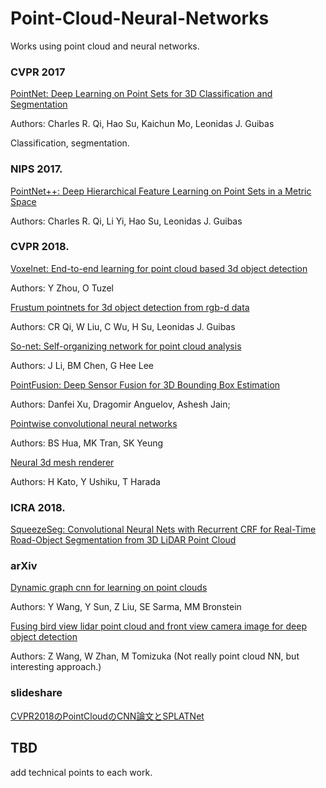 # Point-Cloud-Neural-Networks
Works using point cloud and neural networks.


### CVPR 2017
[PointNet: Deep Learning on Point Sets for 3D Classification and Segmentation](https://arxiv.org/abs/1612.00593)

Authors: Charles R. Qi, Hao Su, Kaichun Mo, Leonidas J. Guibas

Classification, segmentation.



### NIPS 2017.
[PointNet++: Deep Hierarchical Feature Learning on Point Sets in a Metric Space](https://arxiv.org/abs/1706.02413)

Authors: Charles R. Qi, Li Yi, Hao Su, Leonidas J. Guibas

### CVPR 2018.
[Voxelnet: End-to-end learning for point cloud based 3d object detection](http://openaccess.thecvf.com/content_cvpr_2018/html/Zhou_VoxelNet_End-to-End_Learning_CVPR_2018_paper.html)

Authors: Y Zhou, O Tuzel

[Frustum pointnets for 3d object detection from rgb-d data](http://openaccess.thecvf.com/content_cvpr_2018/html/Qi_Frustum_PointNets_for_CVPR_2018_paper.html)

Authors: CR Qi, W Liu, C Wu, H Su, Leonidas J. Guibas

[So-net: Self-organizing network for point cloud analysis](http://openaccess.thecvf.com/content_cvpr_2018/html/Li_SO-Net_Self-Organizing_Network_CVPR_2018_paper.html)

Authors: J Li, BM Chen, G Hee Lee

[PointFusion: Deep Sensor Fusion for 3D Bounding Box Estimation](http://openaccess.thecvf.com/content_cvpr_2018/html/Xu_PointFusion_Deep_Sensor_CVPR_2018_paper.html)

Authors: Danfei Xu, Dragomir Anguelov, Ashesh Jain;

[Pointwise convolutional neural networks](http://openaccess.thecvf.com/content_cvpr_2018/html/Hua_Pointwise_Convolutional_Neural_CVPR_2018_paper.html)

Authors: BS Hua, MK Tran, SK Yeung

[Neural 3d mesh renderer](http://openaccess.thecvf.com/content_cvpr_2018/html/Kato_Neural_3D_Mesh_CVPR_2018_paper.html)

Authors: H Kato, Y Ushiku, T Harada

### ICRA 2018.
[SqueezeSeg: Convolutional Neural Nets with Recurrent CRF for Real-Time Road-Object Segmentation from 3D LiDAR Point Cloud](https://arxiv.org/abs/1710.07368)

### arXiv
[Dynamic graph cnn for learning on point clouds](https://arxiv.org/abs/1801.07829)

Authors: Y Wang, Y Sun, Z Liu, SE Sarma, MM Bronstein

[Fusing bird view lidar point cloud and front view camera image for deep object detection](https://arxiv.org/abs/1711.06703)

Authors: Z Wang, W Zhan, M Tomizuka (Not really point cloud NN, but interesting approach.)

### slideshare
[CVPR2018のPointCloudのCNN論文とSPLATNet](https://www.slideshare.net/takmin/cvpr2018pointcloudcnnsplatnet)

## TBD
add technical points to each work.


